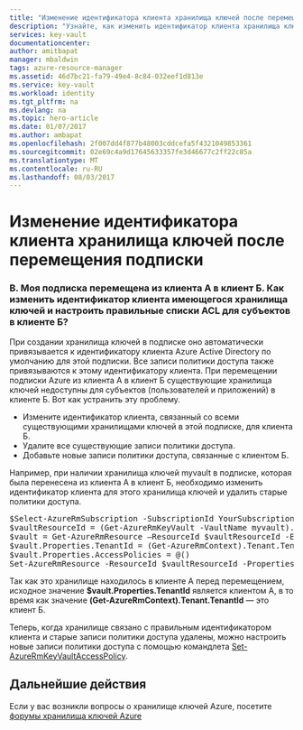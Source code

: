 ```yaml
---
title: "Изменение идентификатора клиента хранилища ключей после перемещения подписки | Документация Майкрософт"
description: "Узнайте, как изменить идентификатор клиента хранилища ключей после перемещения подписки в другой клиент."
services: key-vault
documentationcenter: 
author: amitbapat
manager: mbaldwin
tags: azure-resource-manager
ms.assetid: 46d7bc21-fa79-49e4-8c84-032eef1d813e
ms.service: key-vault
ms.workload: identity
ms.tgt_pltfrm: na
ms.devlang: na
ms.topic: hero-article
ms.date: 01/07/2017
ms.author: ambapat
ms.openlocfilehash: 2f007dd4f877b48003cddcefa5f4321049853361
ms.sourcegitcommit: 02e69c4a9d17645633357fe3d46677c2ff22c85a
ms.translationtype: MT
ms.contentlocale: ru-RU
ms.lasthandoff: 08/03/2017
---
```

# <a name="change-a-key-vault-tenant-id-after-a-subscription-move"></a>Изменение идентификатора клиента хранилища ключей после перемещения подписки
### <a name="q-my-subscription-was-moved-from-tenant-a-to-tenant-b-how-do-i-change-the-tenant-id-for-my-existing-key-vault-and-set-correct-acls-for-principals-in-tenant-b"></a>В. Моя подписка перемещена из клиента А в клиент Б. Как изменить идентификатор клиента имеющегося хранилища ключей и настроить правильные списки ACL для субъектов в клиенте Б?
При создании хранилища ключей в подписке оно автоматически привязывается к идентификатору клиента Azure Active Directory по умолчанию для этой подписки. Все записи политики доступа также привязываются к этому идентификатору клиента. При перемещении подписки Azure из клиента A в клиент Б существующие хранилища ключей недоступны для субъектов (пользователей и приложений) в клиенте Б. Вот как устранить эту проблему.

* Измените идентификатор клиента, связанный со всеми существующими хранилищами ключей в этой подписке, для клиента Б.
* Удалите все существующие записи политики доступа.
* Добавьте новые записи политики доступа, связанные с клиентом Б.

Например, при наличии хранилища ключей myvault в подписке, которая была перенесена из клиента A в клиент Б, необходимо изменить идентификатор клиента для этого хранилища ключей и удалить старые политики доступа.

<pre>
$Select-AzureRmSubscription -SubscriptionId YourSubscriptionID
$vaultResourceId = (Get-AzureRmKeyVault -VaultName myvault).ResourceId
$vault = Get-AzureRmResource –ResourceId $vaultResourceId -ExpandProperties
$vault.Properties.TenantId = (Get-AzureRmContext).Tenant.TenantId
$vault.Properties.AccessPolicies = @()
Set-AzureRmResource -ResourceId $vaultResourceId -Properties $vault.Properties
</pre>

Так как это хранилище находилось в клиенте A перед перемещением, исходное значение **$vault.Properties.TenantId** является клиентом А, в то время как значение **(Get-AzureRmContext).Tenant.TenantId** — это клиент Б.

Теперь, когда хранилище связано с правильным идентификатором клиента и старые записи политики доступа удалены, можно настроить новые записи политики доступа с помощью командлета [Set-AzureRmKeyVaultAccessPolicy](https://msdn.microsoft.com/library/mt603625.aspx).

## <a name="next-steps"></a>Дальнейшие действия
Если у вас возникли вопросы о хранилище ключей Azure, посетите [форумы хранилища ключей Azure](https://social.msdn.microsoft.com/forums/azure/home?forum=AzureKeyVault)

